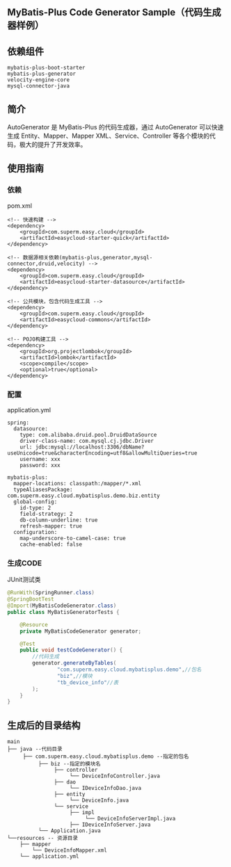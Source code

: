 MyBatis-Plus Code Generator Sample（代码生成器样例）
----------

## 依赖组件

    mybatis-plus-boot-starter
    mybatis-plus-generator
    velocity-engine-core
    mysql-connector-java

## 简介

AutoGenerator 是 MyBatis-Plus 的代码生成器，通过 AutoGenerator 可以快速生成 Entity、Mapper、Mapper XML、Service、Controller 等各个模块的代码，极大的提升了开发效率。


## 使用指南

### 依赖

pom.xml

```
<!-- 快速构建 -->
<dependency>
    <groupId>com.superm.easy.cloud</groupId>
    <artifactId>easycloud-starter-quick</artifactId>
</dependency>

<!-- 数据源相关依赖(mybatis-plus,generator,mysql-connector,druid,velocity) -->
<dependency>
    <groupId>com.superm.easy.cloud</groupId>
    <artifactId>easycloud-starter-datasource</artifactId>
</dependency>

<!-- 公共模块，包含代码生成工具 -->
<dependency>
    <groupId>com.superm.easy.cloud</groupId>
    <artifactId>easycloud-commons</artifactId>
</dependency>

<!-- POJO构建工具 -->
<dependency>
    <groupId>org.projectlombok</groupId>
    <artifactId>lombok</artifactId>
    <scope>compile</scope>
    <optional>true</optional>
</dependency>
```

### 配置

application.yml

```
spring:
  datasource:
    type: com.alibaba.druid.pool.DruidDataSource
    driver-class-name: com.mysql.cj.jdbc.Driver
    url: jdbc:mysql://localhost:3306/dbName?useUnicode=true&characterEncoding=utf8&allowMultiQueries=true
    username: xxx
    password: xxx
    
mybatis-plus:
  mapper-locations: classpath:/mapper/*.xml
  typeAliasesPackage: com.superm.easy.cloud.mybatisplus.demo.biz.entity
  global-config:
    id-type: 2
    field-strategy: 2
    db-column-underline: true
    refresh-mapper: true
  configuration:
    map-underscore-to-camel-case: true
    cache-enabled: false
```

### 生成CODE

JUnit测试类
```java
@RunWith(SpringRunner.class)
@SpringBootTest
@Import(MyBatisCodeGenerator.class)
public class MyBatisGeneratorTests {

    @Resource
    private MyBatisCodeGenerator generator;

    @Test
    public void testCodeGenerator() {
        //代码生成
        generator.generateByTables(
                "com.superm.easy.cloud.mybatisplus.demo",//包名
                "biz",//模块
                "tb_device_info"//表
        );
    }
}
```

## 生成后的目录结构
```
main
├── java --代码目录
     ├── com.superm.easy.cloud.mybatisplus.demo --指定的包名
          ├── biz --指定的模块名
               ├── controller
                    └── DeviceInfoController.java
               ├── dao
                    └── IDeviceInfoDao.java
               ├── entity
                    └── DeviceInfo.java
               └── service
                    ├── impl
                         └── DeviceInfoServerImpl.java
                    ├── IDeviceInfoServer.java
          └── Application.java
└──resources -- 资源目录
    ├── mapper
        └── DeviceInfoMapper.xml    
    └── application.yml
	 
```